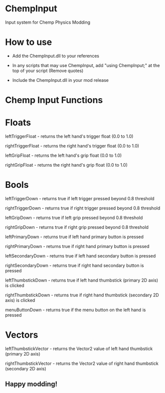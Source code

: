 # ChempInput
Input system for Chemp Physics Modding

# How to use

- Add the ChempInput.dll to your references
 
- In any scripts that may use ChempInput, add "using ChempInput;" at the top of your script (Remove quotes)
 
- Include the ChempInput.dll in your mod release

# Chemp Input Functions
# Floats
leftTriggerFloat - returns the left hand's trigger float (0.0 to 1.0)

 rightTriggerFloat - returns the right hand's trigger float (0.0 to 1.0)
 
 leftGripFloat - returns the left hand's grip float (0.0 to 1.0)
 
 rightGripFloat - returns the right hand's grip float (0.0 to 1.0)
 
# Bools
leftTriggerDown - returns true if left trigger pressed beyond 0.8 threshold

 rightTriggerDown - returns true if right trigger pressed beyond 0.8 threshold
 
 leftGripDown - returns true if left grip pressed beyond 0.8 threshold
 
 rightGripDown - returns true if right grip pressed beyond 0.8 threshold
 
leftPrimaryDown - returns true if left hand primary button is pressed

 rightPrimaryDown - returns true if right hand primary button is pressed
 
 leftSecondaryDown - returns true if left hand secondary button is pressed
 
 rightSecondaryDown - returns true if right hand secondary button is pressed
 
leftThumbstickDown - returns true if left hand thumbstick (primary 2D axis) is clicked

 rightThumbstickDown - returns true if right hand thumbstick (secondary 2D axis) is clicked
 
menuButtonDown - returns true if the menu button on the left hand is pressed

# Vectors
leftThumbstickVector - returns the Vector2 value of left hand thumbstick (primary 2D axis)

 rightThumbstickVector - returns the Vector2 value of right hand thumbstick (secondary 2D axis)



## Happy modding!
